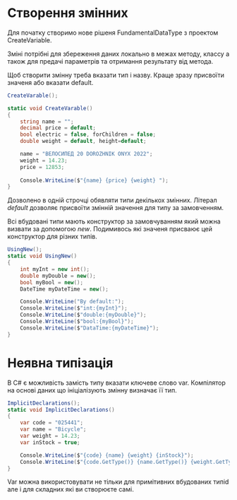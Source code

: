 # Створення змінних

Для початку створимо нове рішеня FundamentalDataType з проектом CreateVarіable.

Зміні потрібні для збереження даних локально в межах методу, классу а також для предачі параметрів та отримання результату від метода.

Щоб створити змінну треба вказати тип і назву. Краще зразу присвоїти значеня або вказати default.

```cs
CreateVarable();

static void CreateVarable()
{
    string name = "";
    decimal price = default;
    bool electric = false, forChildren = false;
    double weight = default, height=default;

    name = "ВЕЛОСИПЕД 20 DOROZHNIK ONYX 2022";
    weight = 14.23;
    price = 12853; 
    
    Console.WriteLine($"{name} {price} {weight} ");
} 
```

Дозволено в одній строчці обявляти типи декількох змінних. Літерал <em>default</em> дозволяє присвоїти змінній значення для типу за замовченням. 

Всі вбудовані типи мають конструктор за замовчуванням який можна визвати за допомогою <em>new</em>. Подимивось які значеня присваює цей конструктор для різних типів.

```cs
UsingNew();
static void UsingNew()
{
    int myInt = new int();
    double myDouble = new();
    bool myBool = new();
    DateTime myDateTime = new();

    Console.WriteLine("By default:");
    Console.WriteLine($"int:{myInt}");
    Console.WriteLine($"double:{myDouble}");
    Console.WriteLine($"bool:{myBool}");
    Console.WriteLine($"DataTime:{myDateTime}");
}
```
# Неявна типізація 

В C# є можливість замість типу вказати ключеве слово var. Компілятор на основі даних що ініціалізують змінну визначає її тип.

```cs
ImplicitDeclarations();
static void ImplicitDeclarations()
{
    var code = "025441";
    var name = "Bicycle";
    var weight = 14.23;
    var inStock = true;

    Console.WriteLine($"{code} {name} {weight} {inStock}");
    Console.WriteLine($"{code.GetType()} {name.GetType()} {weight.GetType()} {inStock.GetType()}");
}
```

Var можна використовувати не тільки для примітивних вбудованих типіd але і для складних які ви створюєте самі. 







